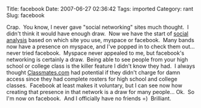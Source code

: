 Title: facebook
Date: 2007-06-27 02:36:42
Tags: imported
Category: rant
Slug: facebook

Crap.  You know, I never gave "social networking" sites much thought.  I didn't think it would have enough draw.  Now we have the start of <a href="http://www.danah.org/papers/essays/ClassDivisions.html">social analysis</a> based on which site you use, myspace or facebook.  Many bands now have a presence on myspace, and I've popped in to check them out... never tried facebook.  Myspace never appealed to me, but facebook's networking is certainly a draw.  Being able to see people from your high school or college class is the killer feature I didn't know they had.  I always thought <a href="http://www.classmates.com">Classmates.com</a> had potential if they didn't charge for damn access since they had complete rosters for high school and college classes.  Facebook at least makes it voluntary, but I can see now how creating that presence in that network is a draw for many people... Ok.  So I'm now on facebook.  And I officially have no friends =)  Brilliant.
